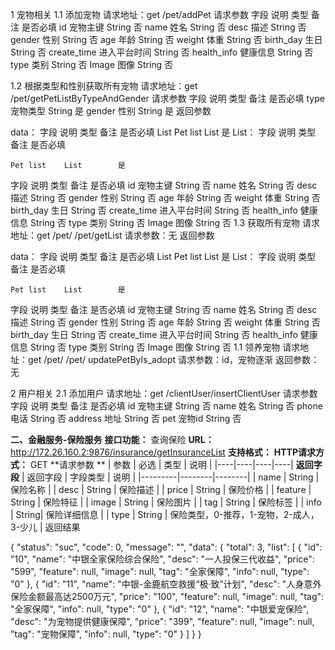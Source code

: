 1	宠物相关
1.1	添加宠物
请求地址：get /pet/addPet
请求参数
字段	说明	类型	备注	是否必填
id
	宠物主键	String		否
name
	姓名	String		否
desc
	描述	String		否
gender
	性别	String		否
age
	年龄	String		否
weight
	体重	String		否
birth_day
	生日	String		否
create_time
	进入平台时间	String		否
health_info
	健康信息	String		否
type
	类别	String		否
Image
	图像	String		否

1.2	根据类型和性别获取所有宠物
请求地址：get      /pet/getPetListByTypeAndGender
请求参数
字段	说明	类型	备注	是否必填
type
	宠物类型	String		是
gender
	性别	String		是
返回参数
 
data：
字段	说明	类型	备注	是否必填
List
	Pet list	List		是
List：
字段	说明	类型	备注	是否必填

	Pet list	List		是
字段	说明	类型	备注	是否必填
id
	宠物主键	String		否
name
	姓名	String		否
desc
	描述	String		否
gender
	性别	String		否
age
	年龄	String		否
weight
	体重	String		否
birth_day
	生日	String		否
create_time
	进入平台时间	String		否
health_info
	健康信息	String		否
type
	类别	String		否
Image
	图像	String		否
1.3	获取所有宠物
请求地址：get      /pet/ /pet/getList
请求参数：无
返回参数
 
data：
字段	说明	类型	备注	是否必填
List
	Pet list	List		是
List：
字段	说明	类型	备注	是否必填

	Pet list	List		是
字段	说明	类型	备注	是否必填
id
	宠物主键	String		否
name
	姓名	String		否
desc
	描述	String		否
gender
	性别	String		否
age
	年龄	String		否
weight
	体重	String		否
birth_day
	生日	String		否
create_time
	进入平台时间	String		否
health_info
	健康信息	String		否
type
	类别	String		否
Image
	图像	String		否
1.1	领养宠物
请求地址：get      /pet/ /pet/ updatePetByIs_adopt
请求参数：id，宠物逐渐
返回参数：无

2	用户相关
2.1	添加用户
请求地址：get   /clientUser/insertClientUser
请求参数
字段	说明	类型	备注	是否必填
id
	宠物主键	String		否
name
	姓名	String		否
phone
	电话	String		否
address
	地址	String		否
pet
	宠物id	String		否

 **二、金融服务-保险服务** 
 **接口功能：** 查询保险
 **URL：** http://172.26.160.2:9876/insurance/getInsuranceList
 **支持格式：** 
 **HTTP请求方式：** GET
 **请求参数    ** 
| 参数 | 必选 | 类型 | 说明 |
|----|----|----|----|
 **返回字段** 
| 返回字段    | 字段类型   | 说明     |
|---------|--------|--------|
| name    | String | 保险名称   |
| desc    | String | 保险描述   |
| price   | String | 保险价格   |
| feature | String | 保险特征   |
| image   | String | 保险图片   |
| tag     | String | 保险标签   |
| info    |  String| 保险详细信息 |
| type    | String | 保险类型，0-推荐，1-宠物，2-成人，3-少儿 |
返回结果

{
    "status": "suc",
    "code": 0,
    "message": "",
    "data": {
        "total": 3,
        "list": [
            {
                "id": "10",
                "name": "中银全家保险综合保险",
                "desc": "一人投保三代收益",
                "price": "599",
                "feature": null,
                "image": null,
                "tag": "全家保障",
                "info": null,
                "type": "0"
            },
            {
                "id": "11",
                "name": "中银-金鹿航空救援“极·致”计划",
                "desc": "人身意外保险金额最高达2500万元",
                "price": "100",
                "feature": null,
                "image": null,
                "tag": "全家保障",
                "info": null,
                "type": "0"
            },
            {
                "id": "12",
                "name": "中银爱宠保险",
                "desc": "为宠物提供健康保障",
                "price": "399",
                "feature": null,
                "image": null,
                "tag": "宠物保障",
                "info": null,
                "type": "0"
            }
        ]
    }
}


